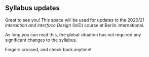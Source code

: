 ## Syllabus updates

Great to see you! This space will be used for updates to the 2020/21 *Interaction and Interface Design* (IxID) course at Berlin International.

As long you can read this, the global situation has not required any significant changes to the syllabus.

Fingers crossed, and check back anytime!



